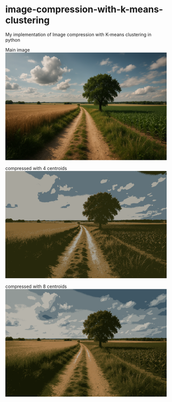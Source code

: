 # image-compression-with-k-means-clustering
My implementation of Image compression with K-means clustering in python

Main image
![Compressed Image](tree.png)

compressed with 4 centroids
![Compressed Image](4_centroids.png)

compressed with 8 centroids
![Compressed Image](8_centroids.png)
